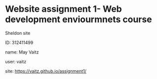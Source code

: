 # Website assignment 1- Web development enviourmnets course
Sheldon site

ID: 312411499

name: May Vaitz

user: vaitz

site: https://vaitz.github.io/assignment1/

